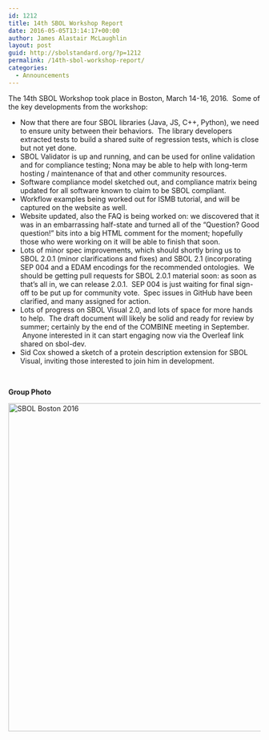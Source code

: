 ```yaml
---
id: 1212
title: 14th SBOL Workshop Report
date: 2016-05-05T13:14:17+00:00
author: James Alastair McLaughlin
layout: post
guid: http://sbolstandard.org/?p=1212
permalink: /14th-sbol-workshop-report/
categories:
  - Announcements
---
```

The 14th SBOL Workshop took place in Boston, March 14-16, 2016.  Some of the key developments from the workshop:

  * Now that there are four SBOL libraries (Java, JS, C++, Python), we need to ensure unity between their behaviors.  The library developers extracted tests to build a shared suite of regression tests, which is close but not yet done.
  * SBOL Validator is up and running, and can be used for online validation and for compliance testing; Nona may be able to help with long-term hosting / maintenance of that and other community resources.
  * Software compliance model sketched out, and compliance matrix being updated for all software known to claim to be SBOL compliant.
  * Workflow examples being worked out for ISMB tutorial, and will be captured on the website as well.
  * Website updated, also the FAQ is being worked on: we discovered that it was in an embarrassing half-state and turned all of the &#8220;Question? Good question!&#8221; bits into a big HTML comment for the moment; hopefully those who were working on it will be able to finish that soon.
  * Lots of minor spec improvements, which should shortly bring us to SBOL 2.0.1 (minor clarifications and fixes) and SBOL 2.1 (incorporating SEP 004 and a EDAM encodings for the recommended ontologies.  We should be getting pull requests for SBOL 2.0.1 material soon: as soon as that&#8217;s all in, we can release 2.0.1.  SEP 004 is just waiting for final sign-off to be put up for community vote.  Spec issues in GitHub have been clarified, and many assigned for action.
  * Lots of progress on SBOL Visual 2.0, and lots of space for more hands to help.  The draft document will likely be solid and ready for review by summer; certainly by the end of the COMBINE meeting in September.  Anyone interested in it can start engaging now via the Overleaf link shared on sbol-dev.
  * Sid Cox showed a sketch of a protein description extension for SBOL Visual, inviting those interested to join him in development.

&nbsp;

**Group Photo**

<a href="http://sbolstandard.org/wp-content/uploads/2016/05/DSC_5490.jpg" rel="attachment wp-att-1213"><img class="alignnone size-large wp-image-1213" src="http://sbolstandard.org/wp-content/uploads/2016/05/DSC_5490-1024x655.jpg" alt="SBOL Boston 2016" width="1024" height="655" srcset="https://sbolstandard.org/wp-content/uploads/2016/05/DSC_5490-1024x655.jpg 1024w, https://sbolstandard.org/wp-content/uploads/2016/05/DSC_5490-300x192.jpg 300w, https://sbolstandard.org/wp-content/uploads/2016/05/DSC_5490-768x491.jpg 768w" sizes="(max-width: 1024px) 100vw, 1024px" /></a>